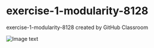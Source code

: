 # exercise-1-modularity-8128
exercise-1-modularity-8128 created by GitHub Classroom

![Image text](https://github.com/ec500-software-engineering/exercise-1-modularity-8128/blob/master/Health_Monitor_system_diagram.png)
